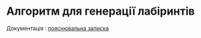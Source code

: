 # Алгоритм для генерації лабіринтів
Документація : [пояснювальна записка](https://github.com/Konstantion/MazeGenerator/blob/main/%D0%9F%D1%82%D0%B0%D0%90%D0%9C-%D0%9A%D0%A1-211-%D0%AF%D0%B3%D1%83%D0%B4%D1%96%D0%BD%D0%9A%D0%9E-%D0%BF%D0%BE%D0%B2%D0%BD%D0%B0.pdf)
